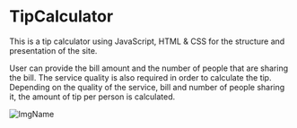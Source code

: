 # TipCalculator
This is a tip calculator using JavaScript, HTML & CSS for the structure and presentation of the site. 

User can provide the bill amount and the number of people that are sharing the bill. The service quality is also required in order to calculate the tip. 
Depending on the quality of the service, bill and number of people sharing it, the amount of tip per person is calculated. 

![ImgName](https://github.com/uendihoxha/TipCalculator/blob/master/image/sc.PNG)
